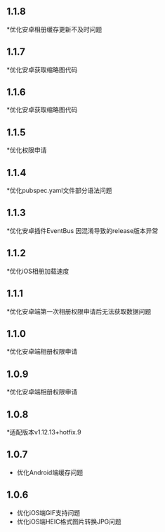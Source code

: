 ## 1.1.8
*优化安卓相册缓存更新不及时问题

## 1.1.7
*优化安卓获取缩略图代码

## 1.1.6
*优化安卓获取缩略图代码

## 1.1.5
*优化权限申请

## 1.1.4
*优化pubspec.yaml文件部分语法问题

## 1.1.3
*优化安卓插件EventBus 因混淆导致的release版本异常

## 1.1.2
*优化iOS相册加载速度

## 1.1.1
*优化安卓端第一次相册权限申请后无法获取数据问题

## 1.1.0
*优化安卓端相册权限申请

## 1.0.9
*优化安卓端相册权限申请

## 1.0.8
*适配版本v1.12.13+hotfix.9

## 1.0.7
* 优化Android端缓存问题

## 1.0.6
* 优化iOS端GIF支持问题
* 优化iOS端HEIC格式图片转换JPG问题




